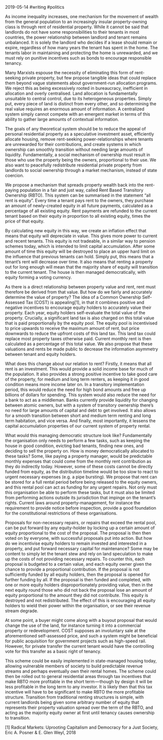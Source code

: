 2019-05-14 #writing #politics

As income inequality increases, one mechanism for the movement of wealth from the general population to an increasingly insular property-owning class is through rent of residential property. While it cannot be said that landlords do not have some responsibilities to their tenants in most countries, the power relationship between landlord and tenant remains unbalanced. It is solely the landlord who decides if a lease should remain or expire, regardless of how many years the tenant has spent in the home. The tenants labor in maintaining and protecting the home is unrewarded, and we must rely on punitive incentives such as bonds to encourage responsible tenancy.

Many Marxists espouse the necessity of eliminating this form of rent-seeking private property, but few propose tangible ideas that could replace them beyond vague statements about government-run allocation programs. We reject this as being excessively rooted in bureaucracy, inefficient in allocation and overly centralised. Land allocation is fundamentally unsuitable to central control, due to its heterogeneous properties. Simply put, every piece of land is distinct from every other, and so determining the real value requires an enormous amount of information. A centralized system simply cannot compete with an emergent market in terms of this ability to gather large amounts of contextual information.

The goals of any theoretical system should be to reduce the appeal of personal residential property as a speculative investment asset, efficiently allocate housing, remove rent-seeking power-relationships where tenants are unrewarded for their contributions, and create systems in which ownership can smoothly transition without needing large amounts of liquidity. Fundamentally, a social mechanism of ownership must result in those who use the property being the owners, proportional to their use. We also want to peacefully redistribute residential private property from landlords to social ownership through a market mechanism, instead of state coercion.

We propose a mechanism that spreads property wealth back into the rent-paying population in a fair and just way, called Rent Based Transitory Ownership (RBTO). This system can be summarised in the statement “all rent is equity”. Every time a tenant pays rent to the owners, they purchase an amount of newly-created equity in all future payments, calculated as a percentage of all existing equity. Rent payments are refunded to the current tenant based on their equity in proportion to all existing equity, times the price of that equity.

By calculating new equity in this way, we create an inflation effect that means that equity will depreciate in value. This gives more power to current and recent tenants. This equity is not tradeable, in a similar way to pension schemes today, which is intended to limit capital accumulation. After some amount of time this equity will be destroyed to place an upper hard limit on the influence that previous tenants can hold. Simply put, this means that a tenant’s rent will decrease over time. It also means that renting a property out for long enough will mean that the majority share of equity will transition to the current tenant. The house is then managed democratically, with equity forming a voting currency.

As there is a direct relationship between property value and rent, rent must therefore be derived from that value. But how do we fairly and accurately determine the value of property? The idea of a Common Ownership Self-Assessed Tax (COST) is appealing[1], in that it combines positive and negative incentives to encourage equity holders to accurately value their property. Each year, equity holders self-evaluate the total value of the property. Crucially, a significant land tax is also charged on this total value that is paid proportionally by the equity pool. The equity pool is incentivised to price upwards to receive the maximum amount of rent, but price downwards to reduce the upfront costs of this land tax. This land tax could replace most property taxes otherwise paid. Current monthly rent is then calculated as a percentage of this total value. We also propose that these valuations and rents be made public to decrease the information asymmetry between tenant and equity holders.

What does this change about our relation to rent? Firstly, it means that all rent is an investment. This would provide a solid income base for much of the population. It also provides a strong positive incentive to take good care of the property, for medium and long term renters, as keeping it in good condition means more income later on. In a transitory implementation period, this would reduce the need for high bond amounts and free up billions of dollars for spending. This system would also reduce the need for a bank to act as a middleman. Banks currently provide liquidity for changing between atomic owners, but with a system of transitory ownership there’s no need for large amounts of capital and debt to get involved. It also allows for a smooth transition between short and medium term renting and long term habitation, and vice versa. And finally, most importantly, it lessens the capital accumulation properties of our current system of property rental.

What would this managing democratic structure look like? Fundamentally the organisation only needs to perform a few tasks, such as keeping the house in good condition, evicting bad tenants, finding new ones, and deciding to sell the property on. How is money democratically allocated to these tasks? Some, like paying a property manager, would be predictable monthly expenses that could come from the monthly rent contribution as they do indirectly today. However, some of these costs cannot be directly funded from equity, as the distribution timeline would be too slow to react to urgent necessary expenses (e.g. a pipe bursting). We propose that rent can be stored for a full rental period before being released to the equity owners, and this rental pool can act as funding for any urgent repairs. Not only must this organisation be able to perform these tasks, but it must also be limited from performing actions outside its jurisdiction that impinge on the tenant’s rights. Current laws around property-management, for instance the requirement to provide notice before inspection, provide a good foundation for the constitutional restrictions of these organisations.

Proposals for non-necessary repairs, or repairs that exceed the rental pool, can be put forward by any equity-holder by locking up a certain amount of equity proportional to the cost of the proposal. The proposal is then then voted on by everyone, with successful proposals put into action. But how do we incentivise equity holders to remain invested and interested in a property, and put forward necessary capital for maintenance? Some may be content to simply let the tenant stew and rely on land speculation to make up the costs of not providing necessary repairs. To counter this, each proposal is budgeted to a certain value, and each equity owner given the chance to provide a proportional contribution. If the proposal is not sufficiently funded by all equity holders, then the proposal is opened for further funding by all. If the proposal is then funded and completed, with one or more equity holders disproportionately providing value, then in the next equity round those who did not back the proposal lose an amount of equity proportional to the amount they did not contribute. This equity is destroyed and not redistributed. The effect of this is encouraging all equity holders to wield their power within the organisation, or see their revenue stream degrade.

At some point, a buyer might come along with a buyout proposal that would change the use of the land, for instance turning it into a commercial property or redevelopment. COST supposes an involuntary sale at the aforementioned self-assessed price, and such a system might be beneficial for public acquisition for government projects such as high-speed rail. However, for private transfer the current tenant would have the controlling vote for this transfer as a basic right of tenancy.

This scheme could be easily implemented in state-managed housing today, allowing vulnerable members of society to build predictable revenue streams and perhaps eventually own their rental homes. The scheme could then be rolled out to general residential areas through tax incentives that make RBTO more profitable in the short term — though by design it will be less profitable in the long term to any investor. It is likely then that this tax incentive will have to be significant to make RBTO the more profitable structure. Transition from traditional renting structures is simple, with current landlords being given some arbitrary number of equity that represents their property valuation spread over the term of the RBTO, and acting as the majority equity owner at first until tenancy causes ownership to transition.

[1] Radical Markets: Uprooting Capitalism and Democracy for a Just Society, Eric A. Posner & E. Glen Weyl, 2018

